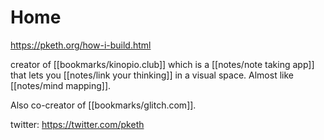# Home
https://pketh.org/how-i-build.html

creator of [[bookmarks/kinopio.club]] which is a [[notes/note taking app]] that lets you [[notes/link your thinking]] in a visual space. Almost like [[notes/mind mapping]].

Also co-creator of [[bookmarks/glitch.com]].

twitter: https://twitter.com/pketh